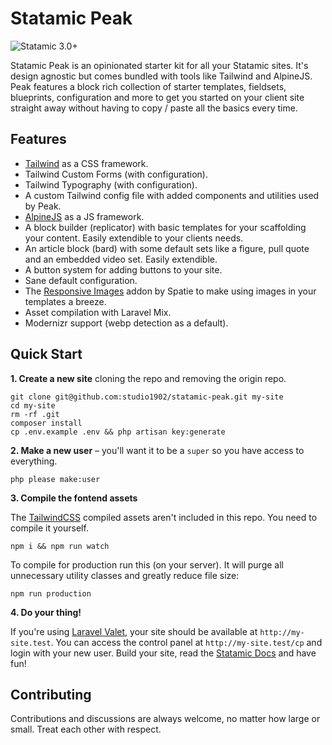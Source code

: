 # Statamic Peak

![Statamic 3.0+](https://img.shields.io/badge/Statamic-3.0+-FF269E?style=for-the-badge&link=https://statamic.com)

 Statamic Peak is an opinionated starter kit for all your Statamic sites. It's design agnostic but comes bundled with tools like Tailwind and AlpineJS. Peak features a block rich collection of starter templates, fieldsets, blueprints, configuration and more to get you started on your client site straight away without having to copy / paste all the basics every time.

## Features
- [Tailwind](https://tailwindcss.com) as a CSS framework.
- Tailwind Custom Forms (with configuration).
- Tailwind Typography (with configuration).
- A custom Tailwind config file with added components and utilities used by Peak. 
- [AlpineJS](https://github.com/alpinejs/alpine/) as a JS framework.
- A block builder (replicator) with basic templates for your scaffolding your content. Easily extendible to your clients needs. 
- An article block (bard) with some default sets like a figure, pull quote and an embedded video set. Easily extendible.
- A button system for adding buttons to your site.
- Sane default configuration.
- The [Responsive Images](https://github.com/spatie/statamic-responsive-images) addon by Spatie to make using images in your templates a breeze.
- Asset compilation with Laravel Mix.
- Modernizr support (webp detection as a default).

## Quick Start

**1. Create a new site** cloning the repo and removing the origin repo.

```
git clone git@github.com:studio1902/statamic-peak.git my-site
cd my-site
rm -rf .git
composer install
cp .env.example .env && php artisan key:generate
```

**2. Make a new user** – you'll want it to be a `super` so you have access to everything.

```
php please make:user
```

**3. Compile the fontend assets** 

The [TailwindCSS](https://tailwindcss.com/) compiled assets aren't included in this repo. You need to compile it yourself.

```
npm i && npm run watch
```

To compile for production run this (on your server). It will purge all unnecessary utility classes and greatly reduce file size:
```
npm run production
```

**4. Do your thing!**

If you're using [Laravel Valet](https://laravel.com/docs/valet), your site should be available at `http://my-site.test`. You can access the control panel at `http://my-site.test/cp` and login with your new user. Build your site, read the [Statamic Docs](https://statamic.dev) and have fun!

## Contributing

Contributions and discussions are always welcome, no matter how large or small. Treat each other with respect.